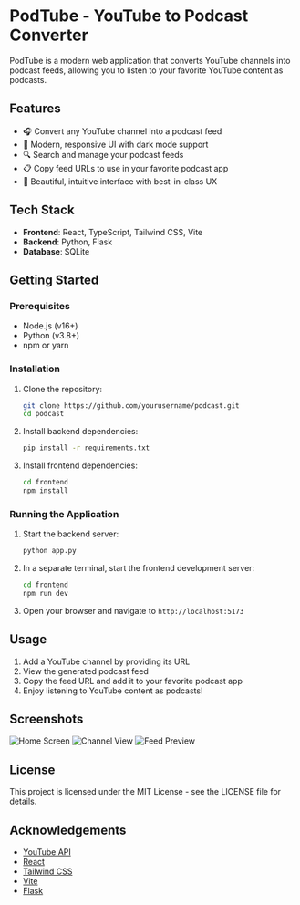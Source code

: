 # PodTube - YouTube to Podcast Converter

PodTube is a modern web application that converts YouTube channels into podcast feeds, allowing you to listen to your favorite YouTube content as podcasts.

## Features

- 🎧 Convert any YouTube channel into a podcast feed
- 📱 Modern, responsive UI with dark mode support
- 🔍 Search and manage your podcast feeds
- 📋 Copy feed URLs to use in your favorite podcast app
- 🎨 Beautiful, intuitive interface with best-in-class UX

## Tech Stack

- **Frontend**: React, TypeScript, Tailwind CSS, Vite
- **Backend**: Python, Flask
- **Database**: SQLite

## Getting Started

### Prerequisites

- Node.js (v16+)
- Python (v3.8+)
- npm or yarn

### Installation

1. Clone the repository:

   ```bash
   git clone https://github.com/yourusername/podcast.git
   cd podcast
   ```

2. Install backend dependencies:

   ```bash
   pip install -r requirements.txt
   ```

3. Install frontend dependencies:
   ```bash
   cd frontend
   npm install
   ```

### Running the Application

1. Start the backend server:

   ```bash
   python app.py
   ```

2. In a separate terminal, start the frontend development server:

   ```bash
   cd frontend
   npm run dev
   ```

3. Open your browser and navigate to `http://localhost:5173`

## Usage

1. Add a YouTube channel by providing its URL
2. View the generated podcast feed
3. Copy the feed URL and add it to your favorite podcast app
4. Enjoy listening to YouTube content as podcasts!

## Screenshots

![Home Screen](screenshots/home.png)
![Channel View](screenshots/channel.png)
![Feed Preview](screenshots/preview.png)

## License

This project is licensed under the MIT License - see the LICENSE file for details.

## Acknowledgements

- [YouTube API](https://developers.google.com/youtube/v3)
- [React](https://reactjs.org/)
- [Tailwind CSS](https://tailwindcss.com/)
- [Vite](https://vitejs.dev/)
- [Flask](https://flask.palletsprojects.com/)
